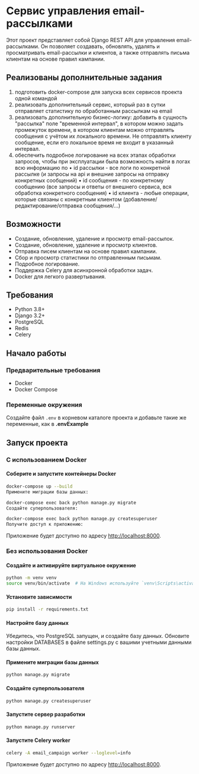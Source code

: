 # Сервис управления email-рассылками

Этот проект представляет собой Django REST API для управления email-рассылками. Он позволяет создавать, обновлять, удалять и просматривать email-рассылки и клиентов, а также отправлять письма клиентам на основе правил кампании.

## Реализованы дополнительные задания

1. подготовить docker-compose для запуска всех сервисов проекта одной командой
2. реализовать дополнительный сервис, который раз в сутки отправляет статистику по обработанным рассылкам на email
3. реализовать дополнительную бизнес-логику: добавить в сущность "рассылка" поле "временной интервал", в котором можно задать промежуток времени, в котором клиентам можно отправлять сообщения с учётом их локального времени. Не отправлять клиенту сообщение, если его локальное время не входит в указанный интервал.
4. обеспечить подробное логирование на всех этапах обработки запросов, чтобы при эксплуатации была возможность найти в логах всю информацию по
• id рассылки - все логи по конкретной рассылке (и запросы на api и внешние запросы на отправку конкретных сообщений)
• id сообщения - по конкретному сообщению (все запросы и ответы от внешнего сервиса, вся обработка конкретного сообщения)
• id клиента - любые операции, которые связаны с конкретным клиентом (добавление/редактирование/отправка сообщения/...)

## Возможности

- Создание, обновление, удаление и просмотр email-рассылок.
- Создание, обновление, удаление и просмотр клиентов.
- Отправка писем клиентам на основе правил кампании.
- Сбор и просмотр статистики по отправленным письмам.
- Подробное логирование.
- Поддержка Celery для асинхронной обработки задач.
- Docker для легкого развертывания.

## Требования

- Python 3.8+
- Django 3.2+
- PostgreSQL
- Redis
- Celery

## Начало работы

### Предварительные требования

- Docker
- Docker Compose

### Переменные окружения

Создайте файл `.env` в корневом каталоге проекта и добавьте такие же переменные, как в **.envExample**

## Запуск проекта

### С использованием Docker

#### Соберите и запустите контейнеры Docker

```sh
docker-compose up --build
Примените миграции базы данных:
```

```sh
docker-compose exec back python manage.py migrate
Создайте суперпользователя:
```

```sh
docker-compose exec back python manage.py createsuperuser
Получите доступ к приложению:
```

Приложение будет доступно по адресу <http://localhost:8000>.

### Без использования Docker

#### Создайте и активируйте виртуальное окружение

```sh
python -m venv venv
source venv/bin/activate  # На Windows используйте `venv\Scripts\activate`
```

#### Установите зависимости

```sh
pip install -r requirements.txt
```

#### Настройте базу данных

Убедитесь, что PostgreSQL запущен, и создайте базу данных. Обновите настройки DATABASES в файле settings.py с вашими учетными данными базы данных.

#### Примените миграции базы данных

```sh
python manage.py migrate
```

#### Создайте суперпользователя

```sh
python manage.py createsuperuser
```

#### Запустите сервер разработки

```sh
python manage.py runserver
```

#### Запустите Celery worker

```sh
celery -A email_campaign worker --loglevel=info
```

Приложение будет доступно по адресу <http://localhost:8000>.
